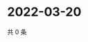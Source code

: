 # 2022-03-20

共 0 条

<!-- BEGIN WEIBO -->
<!-- 最后更新时间 Sun Mar 20 2022 17:14:37 GMT+0800 (China Standard Time) -->

<!-- END WEIBO -->
